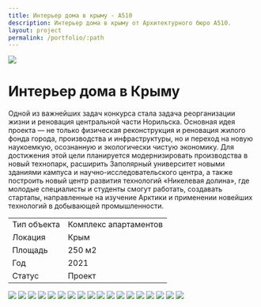 ```yaml
---
title: Интерьер дома в крыму - А510
description: Интерьер дома в крыму от Архитектурного бюро А510.
layout: project
permalink: /portfolio/:path
---
```


<div id="banner">
    <img src="/images/dom-v-lukino/banner.jpg">
    <h1>Интерьер дома в Крыму</h1>
</div>
<main id="main">
    <div id="project-wrapper">
        <p>Одной из важнейших задач конкурса стала задача реорганизации жизни и реновация центральной части Норильска. Основная идея проекта — не только физическая реконструкция и реновация жилого фонда города, производства и инфраструктуры, но и переход на новую наукоемкую, осознанную и экологически чистую экономику. Для достижения этой цели планируется модернизировать производства в новый технопарк, расширить Заполярный университет новыми зданиями кампуса и научно-исследовательского центра, а также построить новый центр развития технологий «Никелевая долина», где молодые специалисты и студенты смогут работать, создавать стартапы, направленные на изучение Арктики и применении новейших технологий в добывающей промышленности.</p>
        <div class="table-wrapper">
            <table>
                <tbody>
                    <tr>
                        <td>Тип объекта</td>
                        <td>Комплекс апартаментов</td>
                    </tr>
                    <tr>
                        <td>Локация</td>
                        <td>Крым</td>
                    </tr>
                    <tr>
                        <td>Площадь</td>
                        <td>250 м2</td>
                    </tr>
                    <tr>
                        <td>Год</td>
                        <td>2021</td>
                    </tr>
                    <tr>
                        <td>Статус</td>
                        <td>Проект</td>
                    </tr>
                </tbody>
            </table>
        </div>
    </div>
    <div id="project-photo">
        <img class="image fit small" src="/images/dom-v-lukino/01.jpg">
        <img class="image fit small" src="/images/dom-v-lukino/02.jpg">
        <img class="image fit big" src="/images/dom-v-lukino/03.jpg">
        <img class="image fit medium" src="/images/dom-v-lukino/04.jpg">
        <img class="image fit small" src="/images/dom-v-lukino/05.jpg">
        <img class="image fit small" src="/images/dom-v-lukino/06.jpg">
        <img class="image fit small" src="/images/dom-v-lukino/07.jpg">
        <img class="image fit small" src="/images/dom-v-lukino/08.jpg">
        <img class="image fit medium" src="/images/dom-v-lukino/09.jpg">
        <img class="image fit small" src="/images/dom-v-lukino/10.jpg">
        <img class="image fit medium" src="/images/dom-v-lukino/11.jpg">
        <img class="image fit small" src="/images/dom-v-lukino/12.jpg">
        <img class="image fit small" src="/images/dom-v-lukino/13.jpg">
        <img class="image fit medium" src="/images/dom-v-lukino/14.jpg">
        <img class="image fit medium" src="/images/dom-v-lukino/15.jpg">
        <img class="image fit medium" src="/images/dom-v-lukino/16.jpg">
        <img class="image fit medium" src="/images/dom-v-lukino/17.jpg">
        <img class="image fit medium" src="/images/dom-v-lukino/18.jpg">
    </div>
</main>
